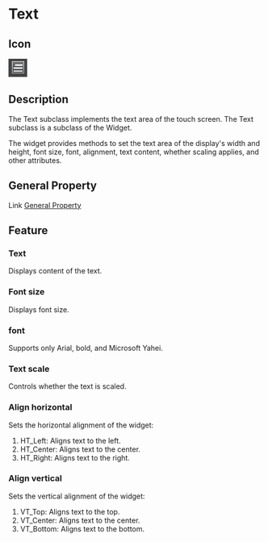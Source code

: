 # Text

## Icon

![](./res/text.png)

## Description
The Text subclass implements the text area of the touch screen. The Text subclass is a subclass of the Widget.

The widget provides methods to set the text area of the display's width and height, font size, font, alignment, text content, whether scaling applies, and other attributes.


## General Property

Link [General Property](../widget/general_property.md)

## Feature


### Text

Displays content of the text.

### Font size

Displays font size.

### font

Supports only Arial, bold, and Microsoft Yahei.

### Text scale

Controls whether the text is scaled.

### Align horizontal

Sets the horizontal alignment of the widget:

1. HT_Left: Aligns text to the left.
2. HT_Center: Aligns text to the center.
3. HT_Right: Aligns text to the right.


### Align vertical

Sets the vertical alignment of the widget:

1. VT_Top: Aligns text to the top.
2. VT_Center: Aligns text to the center.
3. VT_Bottom: Aligns text to the bottom.